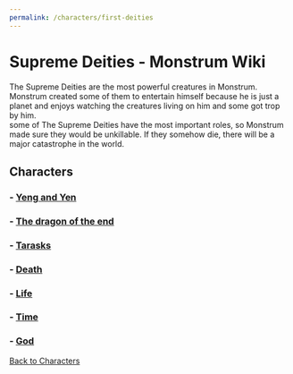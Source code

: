 ```yaml
---
permalink: /characters/first-deities
---
```

# Supreme Deities - Monstrum Wiki

The Supreme Deities are the most powerful creatures in Monstrum. Monstrum created some of them to entertain himself because he is just a planet and enjoys watching the creatures living on him and some got trop by him.   
some of The Supreme Deities have the most important roles, so Monstrum made sure they would be unkillable. If they somehow die, there will be a major catastrophe in the world.

## Characters
### - [Yeng and Yen](first-deities/Yeng_and_Yen.md) 
### - [The dragon of the end](first-deities/The_dragon_of_the_end.md)
### - [Tarasks](first-deities/Tarasks.md)
### - [Death](first-deities/death.md) 
### - [Life](Life.md)
### - [Time](first-deities/Time.md) 
### - [God](first-deities/God.md)


[Back to Characters](characters.md)
